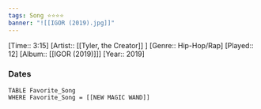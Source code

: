 ```yaml
---
tags: Song ⭐⭐⭐⭐ 
banner: "![[IGOR (2019).jpg]]"
---
```

[Time:: 3:15]
[Artist:: [[Tyler, the Creator]] ]
[Genre:: Hip-Hop/Rap]
[Played:: 12]
[Album:: [[IGOR (2019)]]]
[Year:: 2019]
### Dates
````dataview
TABLE Favorite_Song
WHERE Favorite_Song = [[NEW MAGIC WAND]]
````